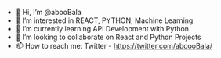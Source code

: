 - 👋 Hi, I’m @abooBala
- 👀 I’m interested in REACT, PYTHON, Machine Learning 
- 🌱 I’m currently learning API Development with Python
- 💞️ I’m looking to collaborate on React and Python Projects
- 📫 How to reach me: Twitter - https://twitter.com/aboooBala/
<!---
abooBala/abooBala is a ✨ special ✨ repository because its `README.md` (this file) appears on your GitHub profile.
You can click the Preview link to take a look at your changes.
--->
